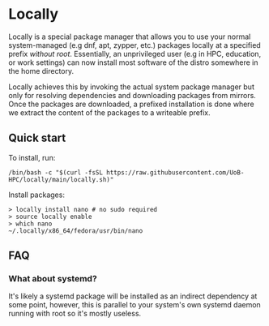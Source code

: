 # Locally

Locally is a special package manager that allows you to use your normal system-managed (e.g dnf, apt, zypper, etc.) packages locally at a specified prefix *without root*.
Essentially, an unprivileged user (e.g in HPC, education, or work settings) can now install most software of the distro somewhere in the home directory.

Locally achieves this by invoking the actual system package manager but only for resolving dependencies and downloading packages from mirrors.
Once the packages are downloaded, a prefixed installation is done where we extract the content of the packages to a writeable prefix.

## Quick start

To install, run:

```shell
/bin/bash -c "$(curl -fsSL https://raw.githubusercontent.com/UoB-HPC/locally/main/locally.sh)"
```

Install packages:

```shell
> locally install nano # no sudo required
> source locally enable
> which nano 
~/.locally/x86_64/fedora/usr/bin/nano

```

## FAQ

### What about systemd?

It's likely a systemd package will be installed as an indirect dependency at some point, however, this is parallel to your system's own systemd daemon running with root so it's mostly useless.
